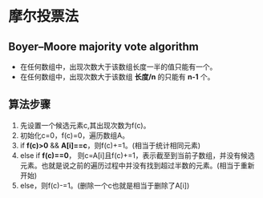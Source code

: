 # 摩尔投票法
## Boyer–Moore majority vote algorithm  
+ 在任何数组中，出现次数大于该数组长度一半的值只能有一个。
+ 在任何数组中，出现次数大于该数组 __长度/n__ 的只能有 __n-1__ 个。
## 算法步骤
1. 先设置一个候选元素c,其出现次数为f(c)。
2. 初始化c=0，f(c)=0，遍历数组A。
3. if __f(c)>0__ && __A[i]==c__，则f(c)+=1。(相当于统计相同元素)
4. else if __f(c)==0__， 则c=A[i]且f(c)+=1，表示截至到当前子数组，并没有候选元素。也就是说之前的遍历过程中并没有找到超过半数的元素。(相当于重新开始)
5. else，则f(c)-=1。(删除一个c也就是相当于删除了A[i])  
